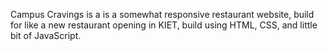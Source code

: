 Campus Cravings is a is a somewhat responsive restaurant website, build for like a new restaurant opening in KIET, build using HTML, CSS, and little bit of JavaScript.
